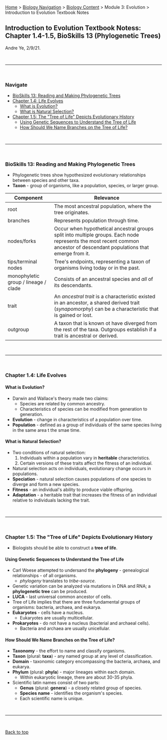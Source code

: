 [Home](https://andre-ye.github.io) > [Biology Navigation](https://andre-ye.github.io/biology/biology_navigation) > [Biology Content](https://andre-ye.github.io/biology/biology_navigation#biology-content) > Module 3: Evolution > Introduction to Evolution Textbook Notes

## Introduction to Evolution Textbook Notess: Chapter 1.4-1.5, BioSkills 13 (Phylogenetic Trees)
Andre Ye, 2/9/21.

<br>

---

<br>

### Navigate
- [BioSkills 13: Reading and Making Phylogenetic Trees](#bioskills-13-reading-and-making-phylogenetic-trees)
- [Chapter 1.4: Life Evolves](#chapter-14-life-evolves)
  * [What is Evolution?](#what-is-evolution)
  * [What is Natural Selection?](#what-is-natural-selection)
- [Chapter 1.5: The "Tree of Life" Depicts Evolutionary History](#chapter-15-the-tree-of-life-depicts-evolutionary-history)
  * [Using Genetic Sequences to Understand the Tree of Life](#using-genetic-sequences-to-understand-the-tree-of-life)
  * [How Should We Name Branches on the Tree of Life?](#how-should-we-name-branches-on-the-tree-of-life)
  
<br>

---

<br>

### BioSkills 13: Reading and Making Phylogenetic Trees
- Phylogenetic trees show hypothesized evolutionary relationships between species and other taxa.
- **Taxon** - group of organisms, like a population, species, or larger group.

| Component | Relevance |
| --- | --- |
| root | The most ancestral population, where the tree originates. |
| branches | Represents population through time. |
| nodes/forks | Occur when hypothetical ancestral groups split into multiple groups. Each node represents the most recent common ancestor of descendant populations that emerge from it. |
| tips/terminal nodes | Tree's endpoints, representing a taxon of organisms living today or in the past. |
| monophyletic group / lineage / clade | Consists of an ancestral species and *all* of its descendants. |
| trait | An *ancestral trait* is a characteristic existed in an ancestor, a shared derived trait (*synapomorphy*) can be a characteristic that is gained or lost. |
| outgroup | A taxon that is known ot have diverged from the rest of the taxa. Outgroups establish if a trait is ancestral or derived. |

<br>

---

<br>

### Chapter 1.4: Life Evolves
#### What is Evolution?
- Darwin and Wallace's theory made two claims:
  - Species are related by common ancestry.
  - Characteristics of species can be modified from generation to generation.
- **Evolution** - change in characteristics of a population over time.
- **Population** - defined as a group of individuals of the same species living in the same area t the smae time.

#### What is Natural Selection?
- Two conditions of natural selection:
  1. Individuals within a population vary in **heritable** characteristics.
  2. Certain versions of these traits affect the fitness of an individual.
- Natural selection acts on individuals, evolutionary change occurs in populations.
- **Speciation** - natural selection causes populations of one species to diverge and form a new species.
- **Fitness** - an individual's ability to produce viable offspring.
- **Adaptation** - a heritable trait that increases the fitness of an individual relative to individuals lacking the trait.

<br>

---

<br>

### Chapter 1.5: The "Tree of Life" Depicts Evolutionary History
- Biologists should be able to construct a **tree of life**.

#### Using Genetic Sequences to Understand the Tree of Life
- Carl Woese  attempted to undersand the **phylogeny** - genealogical relationships - of all organisms.
  - *phylogeny* translates to *tribe-source*.
- Genetic variation can be analyzed via mutations in DNA and RNA; a **phylogenetic tree** can be produced.
- **LUCA** - last universal common ancestor of cells.
- Tree of Life implies that there are three fundamental groups of organisms: bacteria, archaea, and eukarya.
- **Eukaryotes** - cells have a nucleus.
  - Eukaryotes are usually multicellular.
- **Prokaryotes** - do not have a nucleus (bacterial and archaeal cells).
  - Bacteria and archaea are usually unicellular.

#### How Should We Name Branches on the Tree of Life?
- **Taxonomy** - the effort to name and classify organisms.
- **Taxon** (plural: **taxa**) - any named group at any level of classification.
- **Domain** - taxonomic category encompassing the bacteria, archaea, and eukarya.
- **Phylum** (plural: **phyla**) - major lineages within each domain.
  - Within eukaryotic lineage, there are about 30-35 phyla.
- Scientific latin names consist of two parts:
  - **Genus** (plural: **genera**) - a closely related group of species.
  - **Species name** - identifies the organism's species.
  - Each scientific name is unique.

<br>

---

<br>

[Back to top](#)
